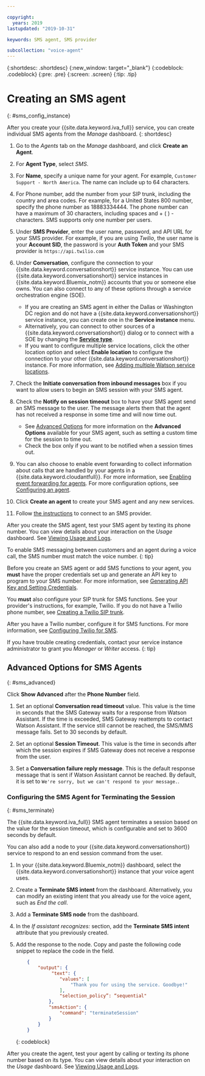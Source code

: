 ```yaml
---

copyright:
  years: 2019
lastupdated: "2019-10-31"

keywords: SMS agent, SMS provider

subcollection: "voice-agent"
---
```


{:shortdesc: .shortdesc}
{:new_window: target="_blank"}
{:codeblock: .codeblock}
{:pre: .pre}
{:screen: .screen}
{:tip: .tip}


# Creating an SMS agent
{: #sms_config_instance}

After you create your {{site.data.keyword.iva_full}} service, you can create individual SMS agents from the _Manage_ dashboard.
{: shortdesc}

1. Go to the _Agents_ tab on the _Manage_ dashboard, and click **Create an Agent**.

1. For **Agent Type**, select _SMS_.

1. For **Name**, specify a unique name for your agent. For example, `Customer Support - North America`. The name can include up to 64 characters.

1. For Phone number, add the number from your SIP trunk, including the country and area codes. For example, for a United States 800 number, specify the phone number as 18883334444. The phone number can have a maximum of 30 characters, including spaces and + ( ) - characters. SMS supports only one number per users.

1. Under **SMS Provider**, enter the user name, password, and API URL for your SMS provider. For example, if you are using _Twilio_, the user name is your **Account SID**, the password is your **Auth Token** and your SMS provider is `https://api.twilio.com`

1. Under **Conversation**, configure the connection to your {{site.data.keyword.conversationshort}} service instance. You can use {{site.data.keyword.conversationshort}} service instances in {{site.data.keyword.Bluemix_notm}} accounts that you or someone else owns. You can also connect to any of these options through a service orchestration engine (SOE).

   * If you are creating an SMS agent in either the Dallas or Washington DC region and do not have a {{site.data.keyword.conversationshort}} service instance, you can create one in the **Service instance** menu.
   * Alternatively, you can connect to other sources of a {{site.data.keyword.conversationshort}} dialog or to connect with a SOE by changing the [**Service type**](/docs/services/voice-agent?topic=voice-agent-other_service#other_service).
   * If you want to configure multiple service locations, click the other location option and select **Enable location** to configure the connection to your other {{site.data.keyword.conversationshort}} instance. For more information, see [Adding multiple Watson service locations](/docs/services/voice-agent?topic=voice-agent-disaster-recovery#add_location).

1. Check the **Initiate conversation from inbound messages** box if you want to allow users to begin an SMS session with your SMS agent.

1. Check the **Notify on session timeout** box to have your SMS agent send an SMS message to the user. The message alerts them that the agent has not received a response in some time and will now time out. 

    - See [Advanced Options](/docs/services/voice-agent?topic=voice-agent-sms_config_instance#sms_advanced) for more information on the **Advanced Options** available for your SMS agent, such as setting a custom time for the session to time out.
    - Check the box only if you want to be notified when a session times out.

1. You can also choose to enable event forwarding to collect information about calls that are handled by your agents in a {{site.data.keyword.cloudantfull}}. For more information, see [Enabling event forwarding for agents](/docs/services/voice-agent?topic=voice-agent-event_forwarding). For more configuration options, see [Configuring an agent](/docs/services/voice-agent?topic=voice-agent-managing#configure_va).

1.  Click **Create an agent** to create your SMS agent and any new services.

1. Follow [the instructions](/docs/services/voice-agent?topic=voice-agent-connect-sms) to connect to an SMS provider.

After you create the SMS agent, test your SMS agent by texting its phone number. You can view details about your interaction on the _Usage_ dashboard. See [Viewing Usage and Logs](/docs/services/voice-agent?topic=voice-agent-logging).

To enable SMS messaging between customers and an agent during a voice call, the SMS number must match the voice number.
{: tip}

Before you create an SMS agent or add SMS functions to your agent, you **must** have the proper credentials set up and generate an API key to program to your SMS number. For more information, see [Generating API Key and Setting Credentials](/docs/services/voice-agent?topic=voice-agent-connect-sms#sms_access).

You **must** also configure your SIP trunk for SMS functions. See your provider's instructions, for example, Twilio. If you do not have a Twilio phone number, see [Creating a Twilio SIP trunk](/docs/services/voice-agent?topic=voice-agent-connect#twilio-setup).

After you have a Twilio number, configure it for SMS functions. For more information, see [Configuring Twilio for SMS](/docs/services/voice-agent?topic=voice-agent-connect-sms#twilio-setup).

If you have trouble creating credentials, contact your service instance administrator to grant you *Manager* or *Writer* access.
{: tip}

## Advanced Options for SMS Agents
{: #sms_advanced}

Click **Show Advanced** after the **Phone Number** field.

1. Set an optional **Conversation read timeout** value. This value is the time in seconds that the SMS Gateway waits for a response from Watson Assistant. If the time is exceeded, SMS Gateway reattempts to contact Watson Assistant. If the service still cannot be reached, the SMS/MMS message fails. Set to 30 seconds by default.

1. Set an optional **Session Timeout**. This value is the time in seconds after which the session expires if SMS Gateway does not receive a response from the user.

1. Set a **Conversation failure reply message**. This is the default response message that is sent if Watson Assistant cannot be reached. By default, it is set to `We're sorry, but we can't respond to your message.`.

### Configuring the SMS Agent for Terminating the Session
{: #sms_terminate}

The {{site.data.keyword.iva_full}} SMS agent terminates a session based on the value for the session timeout, which is configurable and set to 3600 seconds by default.

You can also add a node to your {{site.data.keyword.conversationshort}} service to respond to an end session command from the user. 

1. In your {{site.data.keyword.Bluemix_notm}} dashboard, select the {{site.data.keyword.conversationshort}} instance that your voice agent uses.

1. Create a **Terminate SMS intent** from the dashboard. Alternatively, you can modify an existing intent that you already use for the voice agent, such as _End the call_.

1. Add a **Terminate SMS node** from the dashboard.

1. In the _If assistant recognizes:_ section, add the **Terminate SMS intent** attribute that you previously created.

1. Add the response to the node. Copy and paste the following code snippet to replace the code in the field.

    ```json
        {
            "output": {
                 "text": {
                    "values": [
                        "Thank you for using the service. Goodbye!"
                    ],
                    "selection_policy”: “sequential"
                },
                "smsAction": {
                    "command": "terminateSession"
                }
            }
        }
    ```
    {: codeblock}

After you create the agent, test your agent by calling or texting its phone number based on its type. You can view details about your interaction on the _Usage_ dashboard. See [Viewing Usage and Logs](/docs/services/voice-agent?topic=voice-agent-logging).
